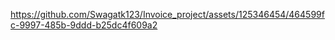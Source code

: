 
https://github.com/Swagatk123/Invoice_project/assets/125346454/464599fc-9997-485b-9ddd-b25dc4f609a2
